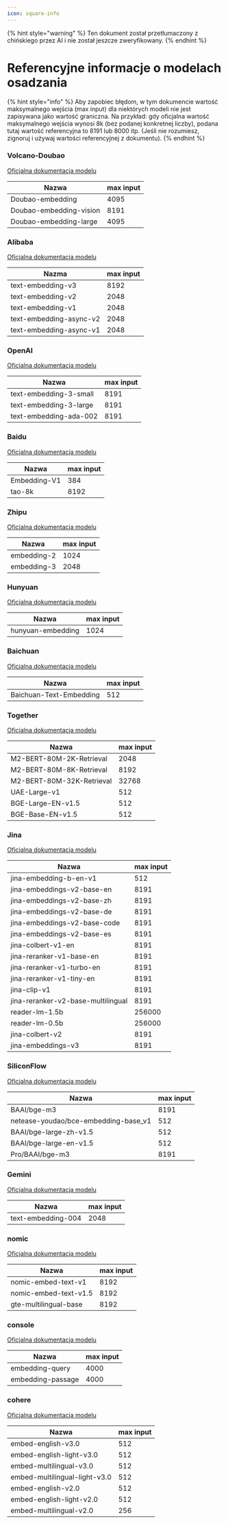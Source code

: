 ```yaml
---
icon: square-info
---
```


{% hint style="warning" %}
Ten dokument został przetłumaczony z chińskiego przez AI i nie został jeszcze zweryfikowany.
{% endhint %}

# Referencyjne informacje o modelach osadzania

{% hint style="info" %}
Aby zapobiec błędom, w tym dokumencie wartość maksymalnego wejścia (max input) dla niektórych modeli nie jest zapisywana jako wartość graniczna. Na przykład: gdy oficjalna wartość maksymalnego wejścia wynosi 8k (bez podanej konkretnej liczby), podana tutaj wartość referencyjna to 8191 lub 8000 itp. (Jeśli nie rozumiesz, zignoruj i używaj wartości referencyjnej z dokumentu).
{% endhint %}

### Volcano-Doubao

[Oficjalna dokumentacja modelu](https://console.volcengine.com/ark/region:ark+cn-beijing/model?feature=\&projectName=default\&vendor=Bytedance\&view=LIST_VIEW)

| Nazwa                      | max input |
| ----------------------- | --------- |
| Doubao-embedding        | 4095      |
| Doubao-embedding-vision | 8191      |
| Doubao-embedding-large  | 4095      |

### Alibaba

[Oficjalna dokumentacja modelu](https://help.aliyun.com/zh/model-studio/user-guide/embedding?spm=a2c4g.11186623.0.i1)

| Nazma                      | max input |
| ----------------------- | --------- |
| text-embedding-v3       | 8192      |
| text-embedding-v2       | 2048      |
| text-embedding-v1       | 2048      |
| text-embedding-async-v2 | 2048      |
| text-embedding-async-v1 | 2048      |

### OpenAI 

[Oficjalna dokumentacja modelu](https://platform.openai.com/docs/guides/embeddings#embedding-models)

| Nazwa                     | max input |
| ---------------------- | --------- |
| text-embedding-3-small | 8191      |
| text-embedding-3-large | 8191      |
| text-embedding-ada-002 | 8191      |

### Baidu

[Oficjalna dokumentacja modelu](https://cloud.baidu.com/doc/WENXINWORKSHOP/s/om6070n97#%E8%AF%B7%E6%B1%82%E5%8F%82%E6%95%B0)

| Nazwa           | max input |
| ------------ | --------- |
| Embedding-V1 | 384       |
| tao-8k       | 8192      |

### Zhipu

[Oficjalna dokumentacja modelu](https://bigmodel.cn/console/modelcenter/square)

| Nazwa          | max input |
| ----------- | --------- |
| embedding-2 | 1024      |
| embedding-3 | 2048      |

### Hunyuan

[Oficjalna dokumentacja modelu](https://cloud.tencent.com/document/product/1729/102832)

| Nazwa                | max input |
| ----------------- | --------- |
| hunyuan-embedding | 1024      |

### Baichuan

[Oficjalna dokumentacja modelu](https://platform.baichuan-ai.com/docs/text-Embedding)

| Nazwa                      | max input |
| ----------------------- | --------- |
| Baichuan-Text-Embedding | 512       |

### Together

[Oficjalna dokumentacja modelu](https://docs.together.ai/docs/serverless-models#embedding-models)

| Nazwa                        | max input |
| ------------------------- | --------- |
| M2-BERT-80M-2K-Retrieval  | 2048      |
| M2-BERT-80M-8K-Retrieval  | 8192      |
| M2-BERT-80M-32K-Retrieval | 32768     |
| UAE-Large-v1              | 512       |
| BGE-Large-EN-v1.5         | 512       |
| BGE-Base-EN-v1.5          | 512       |

### Jina 

[Oficjalna dokumentacja modelu](https://jina.ai/models/jina-embedding-b-en-v1)

| Nazwa                                 | max input |
| ---------------------------------- | --------- |
| jina-embedding-b-en-v1             | 512       |
| jina-embeddings-v2-base-en         | 8191      |
| jina-embeddings-v2-base-zh         | 8191      |
| jina-embeddings-v2-base-de         | 8191      |
| jina-embeddings-v2-base-code       | 8191      |
| jina-embeddings-v2-base-es         | 8191      |
| jina-colbert-v1-en                 | 8191      |
| jina-reranker-v1-base-en           | 8191      |
| jina-reranker-v1-turbo-en          | 8191      |
| jina-reranker-v1-tiny-en           | 8191      |
| jina-clip-v1                       | 8191      |
| jina-reranker-v2-base-multilingual | 8191      |
| reader-lm-1.5b                     | 256000    |
| reader-lm-0.5b                     | 256000    |
| jina-colbert-v2                    | 8191      |
| jina-embeddings-v3                 | 8191      |

### SiliconFlow

[Oficjalna dokumentacja modelu](https://siliconflow.cn/zh-cn/models)

| Nazwa                                    | max input |
| ------------------------------------- | --------- |
| BAAI/bge-m3                           | 8191      |
| netease-youdao/bce-embedding-base\_v1 | 512       |
| BAAI/bge-large-zh-v1.5                | 512       |
| BAAI/bge-large-en-v1.5                | 512       |
| Pro/BAAI/bge-m3                       | 8191      |

### Gemini

[Oficjalna dokumentacja modelu](https://ai.google.dev/gemini-api/docs/models/gemini?hl=zh-cn#text-embedding)

| Nazwa                 | max input |
| ------------------ | --------- |
| text-embedding-004 | 2048      |

### nomic

[Oficjalna dokumentacja modelu](https://docs.nomic.ai/atlas/embeddings-and-retrieval/text-embedding)

| Nazwa                    | max input |
| --------------------- | --------- |
| nomic-embed-text-v1   | 8192      |
| nomic-embed-text-v1.5 | 8192      |
| gte-multilingual-base | 8192      |

### console

[Oficjalna dokumentacja modelu](https://console.upstage.ai/docs/capabilities/embeddings)

| Nazwa                | max input |
| ----------------- | --------- |
| embedding-query   | 4000      |
| embedding-passage | 4000      |

### cohere

[Oficjalna dokumentacja modelu](https://docs.cohere.com/docs/models#embed)

| Nazwa                            | max input |
| ----------------------------- | --------- |
| embed-english-v3.0            | 512       |
| embed-english-light-v3.0      | 512       |
| embed-multilingual-v3.0       | 512       |
| embed-multilingual-light-v3.0 | 512       |
| embed-english-v2.0            | 512       |
| embed-english-light-v2.0      | 512       |
| embed-multilingual-v2.0       | 256       |